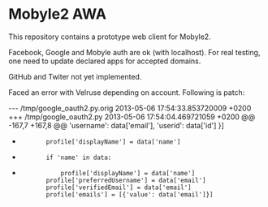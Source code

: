 # Mobyle2 AWA
This repository contains a prototype web client for Mobyle2. 

Facebook, Google and Mobyle auth are ok (with localhost).
For real testing, one need to update declared apps for accepted domains.

GitHub and Twiter not yet implemented.

Faced an error with Velruse depending on account. Following is patch:

--- /tmp/google_oauth2.py.orig  2013-05-06 17:54:33.853720009 +0200
+++ /tmp/google_oauth2.py   2013-05-06 17:54:04.469721059 +0200
@@ -167,7 +167,8 @@
                 'username': data['email'],
                 'userid': data['id']
             }]
-            profile['displayName'] = data['name']
+            if 'name' in data:
+                profile['displayName'] = data['name']
             profile['preferredUsername'] = data['email']
             profile['verifiedEmail'] = data['email']
             profile['emails'] = [{'value': data['email']}]
